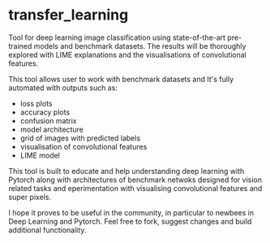 # transfer_learning
Tool for deep learning image classification using state-of-the-art pre-trained models and benchmark datasets. The results will be thoroughly explored with LIME explanations and the visualisations of convolutional features.  

This tool allows user to work with benchmark datasets and 
It's fully automated with outputs such as:
- loss plots
- accuracy plots
- confusion matrix
- model architecture
- grid of images with predicted labels
- visualisation of convolutional features
- LIME model 

This tool is built to educate and help understanding deep learning with Pytorch along with
architectures of benchmark netwoks designed for vision related tasks and eperimentation with 
visualising convolutional features and super pixels.
 
I hope it proves to be useful in the community, in particular to newbees in Deep Learning and Pytorch.
Feel free to fork, suggest changes and build additional functionality.
